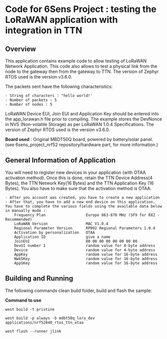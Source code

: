 # Code for 6Sens Project : testing the LoRaWAN application with integration in TTN

## Overview
This application contains example code to allow testing of LoRaWAN Network Application.
This code also allows to test a physical link from the node to the gateway then from the gateway to TTN. The version of Zephyr RTOS used is the version v3.6.0.

The packets sent have the following characteristics:

    - String of characters : "hello world!'
    - Number of packets : 5
    - Number of nodes : 5  

LoRaWAN Device EUI, Join EUI and Application Key should be entered into the app_lorawan.h file prior to compiling.
The example stores the DevNonce in NVS (Non-volatile Storage) as per LoRaWAN 1.0.4 Specifications.
The version of Zephyr RTOS used is the version v3.6.0.

**Board used** : Original MBDT50Q board, powered by battery/solar panel. (see 6sens_project_nrf52 repository/hardware part, for more information.)

## General Information of Application
You will need to register new devices in your application (with OTAA activation method). Once this is done, retain the TTN Device Address(4 Bytes), the TTN Network Key(16 Bytes) and the TTN Application Key (16 Bytes). You also have to make sure that the activation method is OTAA.

    - After you account was created, you have to create a new application
    - After that, you have to add a new end device on this application. You have to complete the various fields using the available data below in manually mode :
        Frequency Plan                  Europe 863-870 MHz (SF9 for RX2 - Recommended)
        LoRaWAN Version                 MAC V1.0.4
        Regional Parameter Version      RP002 Regional Parameters 1.0.4
        Activation by personalization   OTAA
        Application ID                  give a name
        JoinEUI                         00 00 00 00 00 00 00 00
        DevUI number 1                  random value for 8-byte address
        Device                          random value for 4-byte address
        AppKey                          random value for 16-byte address
        NwkSKey                         random value for 16-byte address
        AppSKey                         random value for 16-byte address

## Building and Running
The following commands clean build folder, build and flash the sample:

**Command to use**
````
west build -t pristine

west build -p always -b mdbt50q_lora_dev applications/nrf52840_rtos_ttn_otaa

west flash --runner jlink